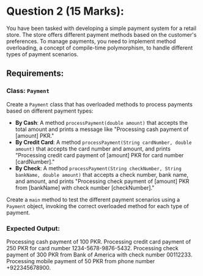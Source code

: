 # Question 2 (15 Marks):

You have been tasked with developing a simple payment system for a retail store. The store offers different payment methods based on the customer's preferences. To manage payments, you need to implement method overloading, a concept of compile-time polymorphism, to handle different types of payment scenarios.

## Requirements:

### Class: `Payment`

Create a `Payment` class that has overloaded methods to process payments based on different payment types:

- **By Cash**: A method `processPayment(double amount)` that accepts the total amount and prints a message like "Processing cash payment of [amount] PKR."
- **By Credit Card**: A method `processPayment(String cardNumber, double amount)` that accepts the card number and amount, and prints "Processing credit card payment of [amount] PKR for card number [cardNumber]."
- **By Check**: A method `processPayment(String checkNumber, String bankName, double amount)` that accepts a check number, bank name, and amount, and prints "Processing check payment of [amount] PKR from [bankName] with check number [checkNumber]."

Create a `main` method to test the different payment scenarios using a `Payment` object, invoking the correct overloaded method for each type of payment.

### Expected Output:

Processing cash payment of 100 PKR.
Processing credit card payment of 250 PKR for card number 1234-5678-9876-5432.
Processing check payment of 300 PKR from Bank of America with check number 00112233.
Processing mobile payment of 50 PKR from phone number +922345678900.
